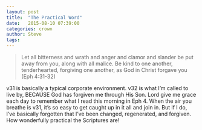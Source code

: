 ```yaml
---
layout: post
title:  "The Practical Word"
date:   2015-08-10 07:39:00
categories: crown
author: Steve
tags:
---
```


> Let all bitterness and wrath and anger and clamor and slander be put away from you, along with all malice. Be kind to one another, tenderhearted, forgiving one another, as God in Christ forgave you (Eph 4:31-32)

v31 is basically a typical corporate environment. v32 is what I’m called to live by, BECAUSE God has forgiven me through His Son. Lord give me grace each day to remember what I read this morning in Eph 4. When the air you breathe is v31, it’s so easy to get caught up in it all and join in. But if I do, I’ve basically forgotten that I’ve been changed, regenerated, and forgiven. How wonderfully practical the Scriptures are!
